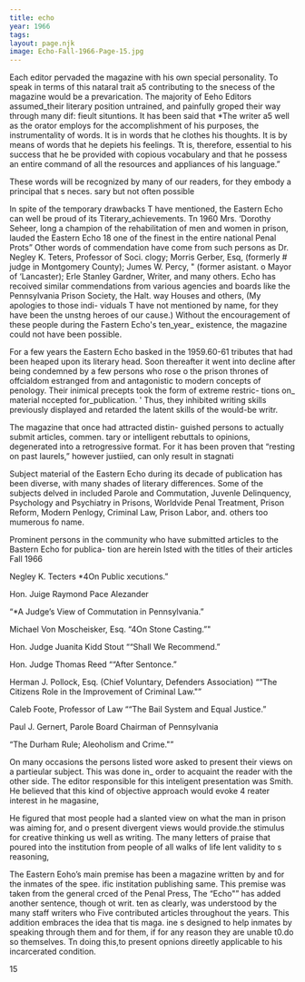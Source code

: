 ```yaml
---
title: echo
year: 1966
tags:
layout: page.njk
image: Echo-Fall-1966-Page-15.jpg
---
```

Each editor pervaded the magazine with his own
special personality. To speak in terms of this nataral
trait a5 contributing to the snecess of the magazine
would be a prevarication. The majority of Eeho
Editors assumed_their literary position untrained,
and painfully groped their way through many dif:
fieult situntions. It has been said that *The writer
a5 well as the orator employs for the accomplishment
of his purposes, the instrumentality of words. It is
in words that he clothes his thoughts. It is by means
of words that he depiets his feelings. Tt is, therefore,
essential to his success that he be provided with
copious vocabulary and that he possess an entire
command of all the resources and appliances of his
language.”

These words will be recognized by many of our
readers, for they embody a principal that s neces.
sary but not often possible

In spite of the temporary drawbacks T have
mentioned, the Eastern Echo can well be proud of
its Titerary_achievements.  Tn 1960 Mrs. ‘Dorothy
Seheer, long a champion of the rehabilitation of men
and women in prison, lauded the Eastern Echo 18
one of the finest in the entire national Penal Prots”
Other words of commendation have come from such
persons as Dr. Negley K. Teters, Professor of Soci.
clogy; Morris Gerber, Esq, (formerly # judge in
Montgomery County); Jumes W. Percy, " (former
asistant. o Mayor of ‘Lancaster); Erle Stanley
Gardner, Writer, and many others. Echo has recoived
similar commendations from various agencies and
boards like the Pennsylvania Prison Society, the Halt.
way Houses and others, (My apologies to those indi-
viduals T have not mentioned by name, for they have
been the unstng heroes of our cause.) Without the
encouragement of these people during the Fastern
Echo's ten_year_ existence, the magazine could not
have been possible.

For a few years the Eastern Echo basked in the
1959.60-61 tributes that had been heaped upon its
literary head. Soon thereafter it went into decline
after being condemned by a few persons who rose o
the prison thrones of offcialdom estranged from and
antagonistic to modern concepts of penology. Their
inimical precepts took the form of extreme restric-
tions on_ material nccepted for_publication. ' Thus,
they inhibited writing skills previously displayed and
retarded the latent skills of the would-be writr.

The magazine that once had attracted distin-
guished persons to actually submit articles, commen.
tary or intelligent rebuttals to opinions, degenerated
into a retrogressive format. For it has been proven
that “resting on past laurels,” however justiied, can
only result in stagnati

Subject material of the Eastern Echo during its
decade of publication has been diverse, with many
shades of literary differences. Some of the subjects
delved in included Parole and Commutation, Juvenle
Delinquency, Psychology and Psychiatry in Prisons,
Worldvide Penal Treatment, Prison Reform, Modern
Penlogy, Criminal Law, Prison Labor, and. others
too mumerous fo name.

Prominent persons in the community who have
submitted articles to the Bastern Echo for publica-
tion are herein lsted with the titles of their articles
Fall 1966

Negley K. Tecters
*4On Public xecutions.”

Hon. Juige Raymond Pace Alezander

“*A Judge’s View of Commutation in
Pennsylvania.”

Michael Von Moscheisker, Esq.
“4On Stone Casting.”"

Hon. Judge Juanita Kidd Stout
““Shall We Recommend.”

Hon. Judge Thomas Reed
““After Sentonce.”

Herman J. Pollock, Esq. (Chief Voluntary,
Defenders Association)
““The Citizens Role in the Improvement of
Criminal Law."”

Caleb Foote, Professor of Law
““The Bail System and Equal Justice.”

Paul J. Gernert, Parole Board Chairman
of Pennsylvania

“The Durham Rule; Aleoholism and Crime."”

On many occasions the persons listed wore asked
to present their views on a partieular subject. This
was done in_ order to acquaint the reader with the
other side. The editor responsible for this inteligent
presentation was Smith. He believed
that this kind of objective approach would evoke 4
reater interest in he magasine,

He figured that most people had a slanted view
on what the man in prison was aiming for, and o
present divergent views would provide.the stimulus
for creative thinking us well as writing. The many
letters of praise that poured into the institution
from people of all walks of life lent validity to s
reasoning,

The Eastern Eoho’s main premise has been a
magazine written by and for the inmates of the spee.
ific institation publishing same. This premise was
taken from the general crced of the Penal Press, The
“Echo"” has added another sentence, though ot writ.
ten as clearly, was understood by the many staff
writers who Five contributed articles throughout the
years. This addition embraces the idea that tis maga.
ine s designed to help inmates by speaking through
them and for them, if for any reason they are unable
t0.do so themselves. Tn doing this,to present opnions
direetly applicable to his incarcerated condition.

15


